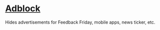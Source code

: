 # [Adblock](https://www.mousehuntgame.com/preferences.php?tab=mousehunt-improved-settings#mousehunt-improved-settings-element-hiding-adblock)

Hides advertisements for Feedback Friday, mobile apps, news ticker, etc.
